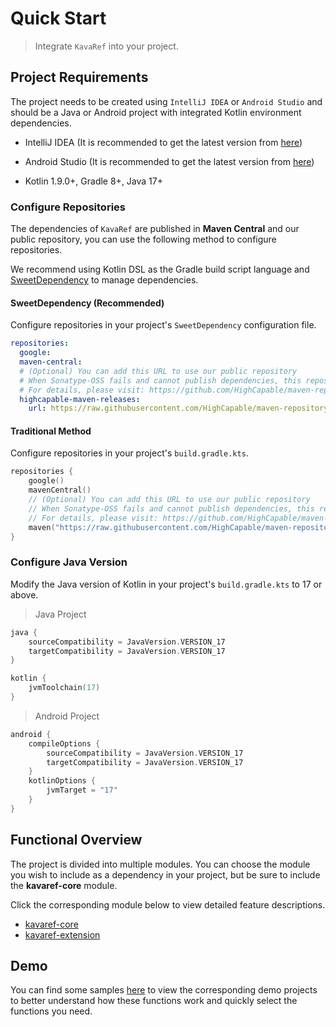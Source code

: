 # Quick Start

> Integrate `KavaRef` into your project.

## Project Requirements

The project needs to be created using `IntelliJ IDEA` or `Android Studio` and should be a Java or Android
project with integrated Kotlin environment dependencies.

- IntelliJ IDEA (It is recommended to get the latest version from [here](https://www.jetbrains.com/idea))

- Android Studio (It is recommended to get the latest version from [here](https://developer.android.com/studio))

- Kotlin 1.9.0+, Gradle 8+, Java 17+

### Configure Repositories

The dependencies of `KavaRef` are published in **Maven Central** and our public repository,
you can use the following method to configure repositories.

We recommend using Kotlin DSL as the Gradle build script language and [SweetDependency](https://github.com/HighCapable/SweetDependency)
to manage dependencies.

#### SweetDependency (Recommended)

Configure repositories in your project's `SweetDependency` configuration file.

```yaml
repositories:
  google:
  maven-central:
  # (Optional) You can add this URL to use our public repository
  # When Sonatype-OSS fails and cannot publish dependencies, this repository is added as a backup
  # For details, please visit: https://github.com/HighCapable/maven-repository
  highcapable-maven-releases:
    url: https://raw.githubusercontent.com/HighCapable/maven-repository/main/repository/releases
```

#### Traditional Method

Configure repositories in your project's `build.gradle.kts`.

```kotlin
repositories {
    google()
    mavenCentral()
    // (Optional) You can add this URL to use our public repository
    // When Sonatype-OSS fails and cannot publish dependencies, this repository is added as a backup
    // For details, please visit: https://github.com/HighCapable/maven-repository
    maven("https://raw.githubusercontent.com/HighCapable/maven-repository/main/repository/releases")
}
```

### Configure Java Version

Modify the Java version of Kotlin in your project's `build.gradle.kts` to 17 or above.

> Java Project

```kt
java {
    sourceCompatibility = JavaVersion.VERSION_17
    targetCompatibility = JavaVersion.VERSION_17
}

kotlin {
    jvmToolchain(17)
}
```

> Android Project

```kt
android {
    compileOptions {
        sourceCompatibility = JavaVersion.VERSION_17
        targetCompatibility = JavaVersion.VERSION_17
    }
    kotlinOptions {
        jvmTarget = "17"
    }
}
```

## Functional Overview

The project is divided into multiple modules. You can choose the module you wish to include as a dependency in your project, but be sure to include the **kavaref-core** module.

Click the corresponding module below to view detailed feature descriptions.

- [kavaref-core](../library/kavaref-core.md)
- [kavaref-extension](../library/kavaref-extension.md)

## Demo

You can find some samples [here](repo://tree/main/samples) to view the corresponding demo projects to better understand how these functions work and quickly
select the functions you need.